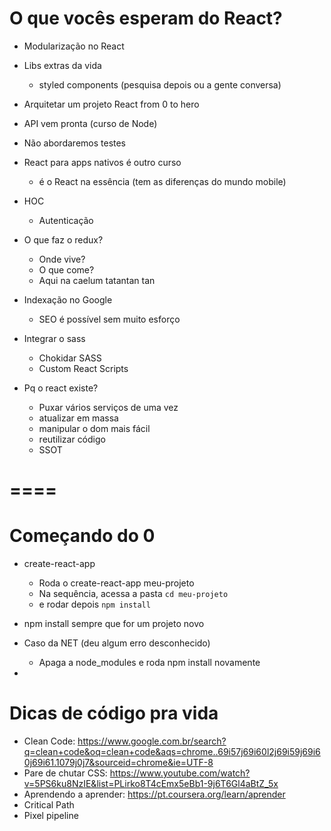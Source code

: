 # O que vocês esperam do React?
- Modularização no React
- Libs extras da vida
    - styled components (pesquisa depois ou a gente conversa)
- Arquitetar um projeto React from 0 to hero
- API vem pronta (curso de Node)
- Não abordaremos testes 
- React para apps nativos é outro curso
    - é o React na essência (tem as diferenças do mundo mobile)
- HOC
    - Autenticação
- O que faz o redux?
    - Onde vive?
    - O que come?
    - Aqui na caelum tatantan tan
- Indexação no Google
    - SEO é possível sem muito esforço
- Integrar o sass 
    - Chokidar SASS
    - Custom React Scripts

- Pq o react existe?
    - Puxar vários serviços de uma vez
    - atualizar em massa
    - manipular o dom mais fácil
    - reutilizar código
    - SSOT 

====
============================

# Começando do 0
- create-react-app
    - Roda o create-react-app meu-projeto
    - Na sequência, acessa a pasta `cd meu-projeto`
    - e rodar depois `npm install`

- npm install sempre que for um projeto novo
- Caso da NET (deu algum erro desconhecido)
    - Apaga a node_modules e roda npm install novamente
- 

# Dicas de código pra vida

- Clean Code: https://www.google.com.br/search?q=clean+code&oq=clean+code&aqs=chrome..69i57j69i60l2j69i59j69i60j69i61.1079j0j7&sourceid=chrome&ie=UTF-8
- Pare de chutar CSS: https://www.youtube.com/watch?v=5PS6ku8NzIE&list=PLirko8T4cEmx5eBb1-9j6T6Gl4aBtZ_5x
- Aprendendo a aprender: https://pt.coursera.org/learn/aprender
- Critical Path
- Pixel pipeline